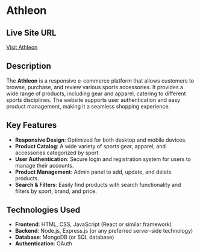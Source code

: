# Athleon

## Live Site URL
[Visit Athleon](https://athleon-c6cfa.web.app/)

## Description
The **Athleon** is a responsive e-commerce platform that allows customers to browse, purchase, and review various sports accessories. It provides a wide range of products, including gear and apparel, catering to different sports disciplines. The website supports user authentication and easy product management, making it a seamless shopping experience.

## Key Features
- **Responsive Design**: Optimized for both desktop and mobile devices.
- **Product Catalog**: A wide variety of sports gear, apparel, and accessories categorized by sport.
- **User Authentication**: Secure login and registration system for users to manage their accounts.
- **Product Management**: Admin panel to add, update, and delete products.
- **Search & Filters**: Easily find products with search functionality and filters by sport, brand, and price.

  
## Technologies Used
- **Frontend**: HTML, CSS, JavaScript (React or similar framework)
- **Backend**: Node.js, Express.js (or any preferred server-side technology)
- **Database**: MongoDB (or SQL database)
- **Authentication**: OAuth


